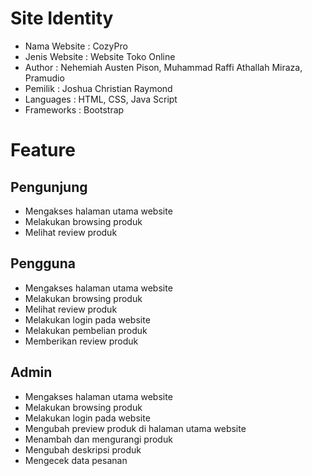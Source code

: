 # Site Identity

- Nama Website		: CozyPro
- Jenis Website		: Website Toko Online
- Author			    : Nehemiah Austen Pison, Muhammad Raffi Athallah Miraza, Pramudio
- Pemilik		  	  : Joshua Christian Raymond
- Languages		    : HTML, CSS, Java Script
- Frameworks	  	: Bootstrap


# Feature

## Pengunjung
- Mengakses halaman utama website
- Melakukan browsing produk
- Melihat review produk
## Pengguna
- Mengakses halaman utama website
- Melakukan browsing produk
- Melihat review produk
- Melakukan login pada website
- Melakukan pembelian produk
- Memberikan review produk
## Admin
- Mengakses halaman utama website
- Melakukan browsing produk
- Melakukan login pada website
- Mengubah preview produk di halaman utama website
- Menambah dan mengurangi produk
- Mengubah deskripsi produk
- Mengecek data pesanan
